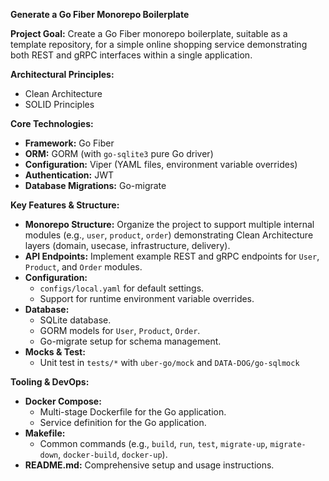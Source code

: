 **Generate a Go Fiber Monorepo Boilerplate**

**Project Goal:**
Create a Go Fiber monorepo boilerplate, suitable as a template repository, for a simple online shopping service demonstrating both REST and gRPC interfaces within a single application.

**Architectural Principles:**
*   Clean Architecture
*   SOLID Principles

**Core Technologies:**
*   **Framework:** Go Fiber
*   **ORM:** GORM (with `go-sqlite3` pure Go driver)
*   **Configuration:** Viper (YAML files, environment variable overrides)
*   **Authentication:** JWT
*   **Database Migrations:** Go-migrate

**Key Features & Structure:**
*   **Monorepo Structure:** Organize the project to support multiple internal modules (e.g., `user`, `product`, `order`) demonstrating Clean Architecture layers (domain, usecase, infrastructure, delivery).
*   **API Endpoints:** Implement example REST and gRPC endpoints for `User`, `Product`, and `Order` modules.
*   **Configuration:**
    *   `configs/local.yaml` for default settings.
    *   Support for runtime environment variable overrides.
*   **Database:**
    *   SQLite database.
    *   GORM models for `User`, `Product`, `Order`.
    *   Go-migrate setup for schema management.
*   **Mocks & Test:**
    *   Unit test in `tests/*` with `uber-go/mock` and `DATA-DOG/go-sqlmock`

**Tooling & DevOps:**
*   **Docker Compose:**
    *   Multi-stage Dockerfile for the Go application.
    *   Service definition for the Go application.
*   **Makefile:**
    *   Common commands (e.g., `build`, `run`, `test`, `migrate-up`, `migrate-down`, `docker-build`, `docker-up`).
*   **README.md:** Comprehensive setup and usage instructions.
